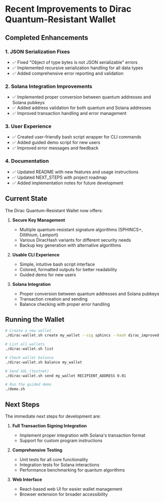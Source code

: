 # Recent Improvements to Dirac Quantum-Resistant Wallet

## Completed Enhancements

### 1. JSON Serialization Fixes
- ✅ Fixed "Object of type bytes is not JSON serializable" errors
- ✅ Implemented recursive serialization handling for all data types
- ✅ Added comprehensive error reporting and validation

### 2. Solana Integration Improvements
- ✅ Implemented proper conversion between quantum addresses and Solana pubkeys
- ✅ Added address validation for both quantum and Solana addresses
- ✅ Improved transaction handling and error management

### 3. User Experience
- ✅ Created user-friendly bash script wrapper for CLI commands
- ✅ Added guided demo script for new users
- ✅ Improved error messages and feedback

### 4. Documentation
- ✅ Updated README with new features and usage instructions
- ✅ Updated NEXT_STEPS with project roadmap
- ✅ Added implementation notes for future development

## Current State

The Dirac Quantum-Resistant Wallet now offers:

1. **Secure Key Management**
   - Multiple quantum-resistant signature algorithms (SPHINCS+, Dilithium, Lamport)
   - Various DiracHash variants for different security needs
   - Backup key generation with alternative algorithms

2. **Usable CLI Experience**
   - Simple, intuitive bash script interface
   - Colored, formatted outputs for better readability
   - Guided demo for new users

3. **Solana Integration**
   - Proper conversion between quantum addresses and Solana pubkeys
   - Transaction creation and sending
   - Balance checking with proper error handling

## Running the Wallet

```bash
# Create a new wallet
./dirac-wallet.sh create my_wallet --sig sphincs --hash dirac_improved

# List all wallets
./dirac-wallet.sh list

# Check wallet balance
./dirac-wallet.sh balance my_wallet

# Send SOL (testnet)
./dirac-wallet.sh send my_wallet RECIPIENT_ADDRESS 0.01

# Run the guided demo
./demo.sh
```

## Next Steps

The immediate next steps for development are:

1. **Full Transaction Signing Integration**
   - Implement proper integration with Solana's transaction format
   - Support for custom program instructions

2. **Comprehensive Testing**
   - Unit tests for all core functionality
   - Integration tests for Solana interactions
   - Performance benchmarking for quantum algorithms

3. **Web Interface**
   - React-based web UI for easier wallet management
   - Browser extension for broader accessibility 
